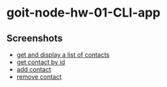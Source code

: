 # goit-node-hw-01-CLI-app

## Screenshots

- <a href="https://monosnap.com/file/1P9fCvo9InqZtvd5PfdNAPotS2HFEm">
  get and display a list of contacts</a>

- <a href="https://monosnap.com/file/7iB5bgazx33HwPqkE6oztGdaacHSOD">
  get contact by id </a>

- <a href="https://monosnap.com/file/2S9PNqnStY4HfSk5e7uEpBrbS72Reb">
  add contact</a>

- <a href="https://monosnap.com/file/hB9QKFXMqOPf7uH2cpxAwVgdpQTCbq">
  remove contact</a>
